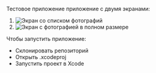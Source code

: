 Тестовое приложение приложение с двумя экранами:
1. ![Экран со списком фотографий](https://i.imgur.com/9LXIQi0.jpg)
2. ![Экран с фотографией в полном размере](https://i.imgur.com/XHWIXFO.jpg)

Чтобы запустить приложение:
- Склонировать репозиторий
- Открыть .xcodeproj
- Запустить проект в Xcode
